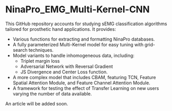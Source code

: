# NinaPro_EMG_Multi-Kernel-CNN

This GitHub repository accounts for studying sEMG classification algorithms tailored for prosthetic hand applications. It provides:

- Various functions for extracting and formatting NinaPro databases.
- A fully parameterized Multi-Kernel model for easy tuning with grid-search techniques.
- Model variants to handle inhomogeneous data, including:
  - Triplet margin loss
  - Adversarial Network with Reversal Gradient
  - JS Divergence and Center Loss function.
- A more complex model that includes CBAM, featuring TCN, Feature Spatial Attention Module, and Feature Channel Attention Module.
- A framework for testing the effect of Transfer Learning on new users varying the number of data available.


An article will be added soon.

